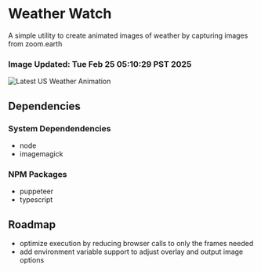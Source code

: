# Weather Watch

A simple utility to create animated images of weather by capturing images from zoom.earth

### Image Updated: Tue Feb 25 05:10:29 PST 2025

![Latest US Weather Animation](animations/2025-02-25.webp)

## Dependencies
### System Dependendencies
* node
* imagemagick
### NPM Packages
* puppeteer
* typescript

## Roadmap
* optimize execution by reducing browser calls to only the frames needed
* add environment variable support to adjust overlay and output image options
